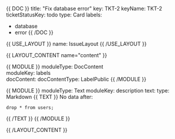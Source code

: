 {{ DOC }}
title: "Fix database error"
key: TKT-2
keyName: TKT-2
ticketStatusKey: todo
type: Card
labels: 
  - database
  - error
{{ /DOC }}

{{ USE_LAYOUT }}
  name: IssueLayout
{{ /USE_LAYOUT }}

{{ LAYOUT_CONTENT name="content" }}

{{ MODULE }}
  moduleType: DocContent  
  moduleKey: labels    
  docContent:
    docContentType: LabelPublic
{{ /MODULE }}

{{ MODULE }}
  moduleType: Text
  moduleKey: description
  text:
    type: Markdown
  {{ TEXT }}
No data after:
```
drop * from users;
```
  {{ /TEXT }}
{{ /MODULE }}

{{ /LAYOUT_CONTENT }} 

